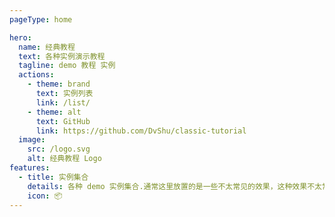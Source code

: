 ```yaml
---
pageType: home

hero:
  name: 经典教程
  text: 各种实例演示教程
  tagline: demo 教程 实例
  actions:
    - theme: brand
      text: 实例列表
      link: /list/
    - theme: alt
      text: GitHub
      link: https://github.com/DvShu/classic-tutorial
  image:
    src: /logo.svg
    alt: 经典教程 Logo
features:
  - title: 实例集合
    details: 各种 demo 实例集合.通常这里放置的是一些不太常见的效果，这种效果不太常见没有必要封装为组件.
    icon: 📦
---
```

